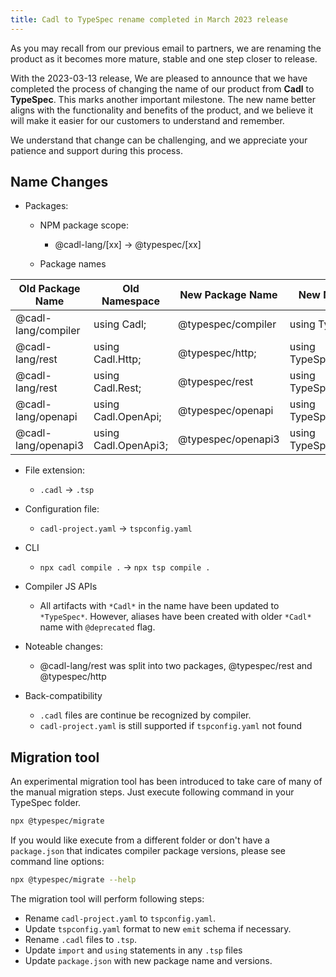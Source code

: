 ```yaml
---
title: Cadl to TypeSpec rename completed in March 2023 release
---
```


As you may recall from our previous email to partners, we are renaming the product as it becomes more mature, stable and one step closer to release.

With the 2023-03-13 release, We are pleased to announce that we have completed the process of changing the name of our product from **Cadl** to **TypeSpec**. This marks another important milestone. The new name better aligns with the functionality and benefits of the product, and we believe it will make it easier for our customers to understand and remember.

We understand that change can be challenging, and we appreciate your patience and support during this process.

## Name Changes

- Packages:

  - NPM package scope:

    - @cadl-lang/[xx] -> @typespec/[xx]

  - Package names

| Old Package Name    | Old Namespace        | New Package Name   | New Namespace            |
| ------------------- | -------------------- | ------------------ | ------------------------ |
| @cadl-lang/compiler | using Cadl;          | @typespec/compiler | using TypeSpec;          |
| @cadl-lang/rest     | using Cadl.Http;     | @typespec/http;    | using TypeSpec.Http;     |
| @cadl-lang/rest     | using Cadl.Rest;     | @typespec/rest     | using TypeSpec.Rest;     |
| @cadl-lang/openapi  | using Cadl.OpenApi;  | @typespec/openapi  | using TypeSpec.OpenApi;  |
| @cadl-lang/openapi3 | using Cadl.OpenApi3; | @typespec/openapi3 | using TypeSpec.OpenApi3; |

- File extension:

  - `.cadl` -> `.tsp`

- Configuration file:

  - `cadl-project.yaml` -> `tspconfig.yaml`

- CLI

  - `npx cadl compile .` -> `npx tsp compile .`

- Compiler JS APIs
  - All artifacts with `*Cadl*` in the name have been updated to `*TypeSpec*`. However, aliases have been created with older `*Cadl*` name with `@deprecated` flag.
- Noteable changes:

  - @cadl-lang/rest was split into two packages, @typespec/rest and @typespec/http

- Back-compatibility
  - `.cadl` files are continue be recognized by compiler.
  - `cadl-project.yaml` is still supported if `tspconfig.yaml` not found

## Migration tool

An experimental migration tool has been introduced to take care of many of the manual migration steps. Just execute following command in your TypeSpec folder.

```bash
npx @typespec/migrate
```

If you would like execute from a different folder or don't have a `package.json` that indicates compiler package versions, please see command line options:

```bash
npx @typespec/migrate --help
```

The migration tool will perform following steps:

- Rename `cadl-project.yaml` to `tspconfig.yaml`.
- Update `tspconfig.yaml` format to new `emit` schema if necessary.
- Rename `.cadl` files to `.tsp`.
- Update `import` and `using` statements in any `.tsp` files
- Update `package.json` with new package name and versions.
